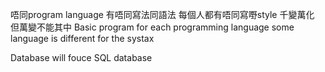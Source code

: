 唔同program language 有唔同寫法同語法 每個人都有唔同寫嘢style
千變萬化 但萬變不能其中
Basic program for each programming language some language is different for the systax

Database will fouce SQL database